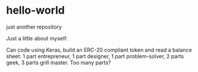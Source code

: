 # hello-world
just another repository

Just a little about myself:

Can code using Keras, build an ERC-20 compliant token and read a balance sheet: 1 part entrepreneur, 1 part designer, 1 part problem-solver, 2 parts geek, 3 parts grill master. Too many parts?

